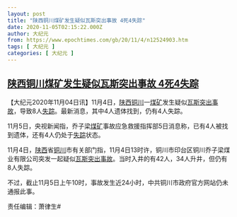 ```yaml
---
layout: post
title: "陕西铜川煤矿发生疑似瓦斯突出事故 4死4失踪"
date: 2020-11-05T02:15:22.000Z
author: 大纪元
from: https://www.epochtimes.com/gb/20/11/4/n12524903.htm
tags: [ 大纪元 ]
categories: [ 大纪元 ]
---
```

<!--1604542522000-->
[陕西铜川煤矿发生疑似瓦斯突出事故 4死4失踪](https://www.epochtimes.com/gb/20/11/4/n12524903.htm)
------

<div>
<p>【大纪元2020年11月04日讯】11月4日，<a href="https://www.epochtimes.com/gb/tag/%E9%99%95%E8%A5%BF.html">陕西</a><a href="https://www.epochtimes.com/gb/tag/%E9%93%9C%E5%B7%9D.html">铜川</a>一<a href="https://www.epochtimes.com/gb/tag/%E7%85%A4%E7%9F%BF.html">煤矿</a>发生疑似<a href="https://www.epochtimes.com/gb/tag/%E7%93%A6%E6%96%AF%E7%AA%81%E5%87%BA%E4%BA%8B%E6%95%85.html">瓦斯突出事故</a>，导致8人<a href="https://www.epochtimes.com/gb/tag/%E5%A4%B1%E8%B8%AA.html">失踪</a>。最新消息，其中4人遗体找到，仍有4人失踪。</p><p>11月5日，央视新闻指，乔子梁<a href="https://www.epochtimes.com/gb/tag/%E7%85%A4%E7%9F%BF.html">煤矿</a>事故应急救援指挥部5日消息称，已有4人被找到遗体，还有4人仍处于<a href="https://www.epochtimes.com/gb/tag/%E5%A4%B1%E8%B8%AA.html">失踪</a>状态。</p><p>11月4日，<a href="https://www.epochtimes.com/gb/tag/%E9%99%95%E8%A5%BF.html">陕西</a>省<a href="https://www.epochtimes.com/gb/tag/%E9%93%9C%E5%B7%9D.html">铜川</a>市有关部门指，11月4日13时许，铜川市印台区铜川乔子梁煤业有限公司突发一起疑似<a href="https://www.epochtimes.com/gb/tag/%E7%93%A6%E6%96%AF%E7%AA%81%E5%87%BA%E4%BA%8B%E6%95%85.html">瓦斯突出事故</a>。当时入井的有42人，34人升井，但仍有8人失踪。</p><p>不过，截止11月5日上午10时，事故发生近24小时，中共铜川市政府官方网站仍未通报此事。</p><p>责任编辑：萧律生#</p>
</div>

